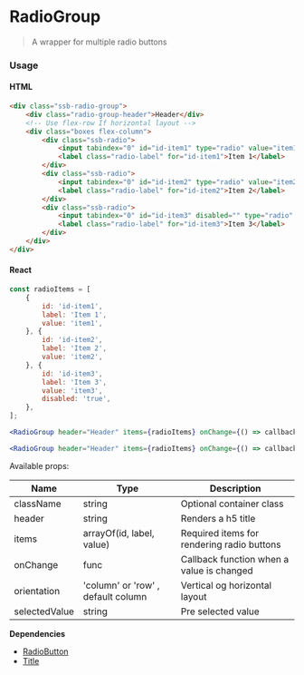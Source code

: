 RadioGroup
========

> A wrapper for multiple radio buttons

### Usage

#### HTML

```html
<div class="ssb-radio-group">
	<div class="radio-group-header">Header</div>
	<!-- Use flex-row If horizontal layout -->
    <div class="boxes flex-column">
        <div class="ssb-radio">
            <input tabindex="0" id="id-item1" type="radio" value="item1">
            <label class="radio-label" for="id-item1">Item 1</label>
        </div>
        <div class="ssb-radio">
            <input tabindex="0" id="id-item2" type="radio" value="item2">
            <label class="radio-label" for="id-item2">Item 2</label>
        </div>
        <div class="ssb-radio">
            <input tabindex="0" id="id-item3" disabled="" type="radio" value="item3">
            <label class="radio-label" for="id-item3">Item 3</label>
        </div>
    </div>
</div>
```

#### React

```jsx harmony
const radioItems = [
	{
        id: 'id-item1',
		label: 'Item 1',
		value: 'item1',
	}, {
        id: 'id-item2',
		label: 'Item 2',
		value: 'item2',
	}, {
        id: 'id-item3',
		label: 'Item 3',
		value: 'item3',
		disabled: 'true',
	},
];

<RadioGroup header="Header" items={radioItems} onChange={() => callback} selectedValue="item2" />

<RadioGroup header="Header" items={radioItems} onChange={() => callback} selectedValue="item2" orientation="row" />

```

Available props:

| Name       | Type           | Description  |
| ---------- | ------------- | ----- |
| className   | string | Optional container class|
| header | string | Renders a h5 title |
| items | arrayOf(id, label, value) | Required items for rendering radio buttons |
| onChange | func | Callback function when a value is changed |
| orientation | 'column' or 'row' , default column| Vertical og horizontal layout|
| selectedValue | string | Pre selected value |

__Dependencies__
 - [RadioButton](../RadioButton)
 - [Title](../Title)
